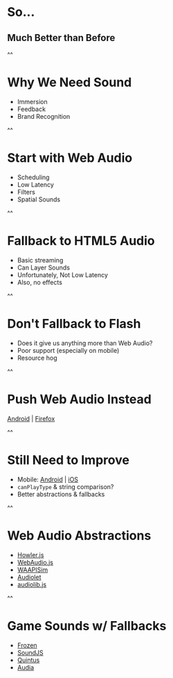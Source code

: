 # So...

## Much Better than Before

^^

# Why We Need Sound

* Immersion
* Feedback
* Brand Recognition

^^

# Start with Web Audio

* Scheduling
* Low Latency
* Filters
* Spatial Sounds

^^

# Fallback to HTML5 Audio

* Basic streaming
* Can Layer Sounds
* Unfortunately, Not Low Latency
* Also, no effects

^^

# Don't Fallback to Flash

* Does it give us anything more than Web Audio?
* Poor support (especially on mobile)
* Resource hog

^^

# Push Web Audio Instead

[Android](https://code.google.com/p/chromium/issues/detail?id=112930)
|
[Firefox](https://bugzilla.mozilla.org/show_bug.cgi?id=779297)

^^

# Still Need to Improve

* Mobile: [Android](https://code.google.com/p/chromium/issues/detail?id=178297) | [iOS](http://developer.apple.com/library/safari/#documentation/AudioVideo/Conceptual/Using_HTML5_Audio_Video/Device-SpecificConsiderations/Device-SpecificConsiderations.html)
* `canPlayType` & string comparison?
* Better abstractions & fallbacks

^^

# Web Audio Abstractions

* [Howler.js](https://github.com/goldfire/howler.js)
* [WebAudio.js](http://jeromeetienne.github.io/webaudio.js/)
* [WAAPISim](http://www.g200kg.com/docs/waapisim/)
* [Audiolet](https://github.com/oampo/Audiolet)
* [audiolib.js](http://audiolibjs.org/)

^^

# Game Sounds w/ Fallbacks

* [Frozen](http://frozenjs.com)
* [SoundJS](https://github.com/CreateJS/SoundJS)
* [Quintus](https://github.com/cykod/Quintus/blob/master/lib/quintus_audio.js)
* [Audia](https://github.com/mandarinx/audia)